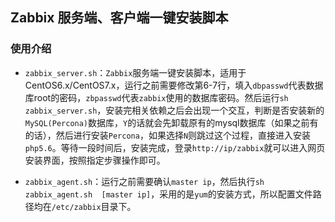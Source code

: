 ## Zabbix 服务端、客户端一键安装脚本

### 使用介绍

- `zabbix_server.sh`：`Zabbix`服务端一键安装脚本，适用于CentOS6.x/CentOS7.x，运行之前需要修改第6-7行，填入`dbpasswd`代表数据库root的密码，`zbpasswd`代表`zabbix`使用的数据库密码。然后运行`sh zabbix_server.sh`，安装完相关依赖之后会出现一个交互，判断是否安装新的`MySQL(Percona)`数据库，`Y`的话就会先卸载原有的mysql数据库（如果之前有的话），然后进行安装`Percona`，如果选择`N`则跳过这个过程，直接进入安装`php5.6`。等待一段时间后，安装完成，登录`http://ip/zabbix`就可以进入网页安装界面，按照指定步骤操作即可。

- `zabbix_agent.sh`：运行之前需要确认`master ip`，然后执行`sh zabbix_agent.sh  [master ip]`，采用的是`yum`的安装方式，所以配置文件路径均在`/etc/zabbix`目录下。






